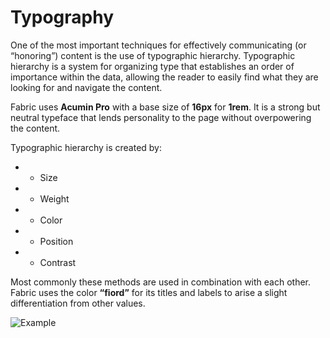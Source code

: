 # Typography

One of the most important techniques for effectively communicating (or “honoring”) content is the use of typographic hierarchy. Typographic hierarchy is a system for organizing type that establishes an order of importance within the data, allowing the reader to easily find what they are looking for and navigate the content.

Fabric uses **Acumin Pro** with a base size of **16px** for **1rem**. It is a strong but neutral typeface that lends personality to the page without overpowering the content.

Typographic hierarchy is created by:
- - Size
- - Weight
- - Color
- - Position
- - Contrast

Most commonly these methods are used in combination with each other. Fabric uses the color **“fiord”** for its titles and labels to arise a slight differentiation from other values.

![Example](/img/typography1.png)
